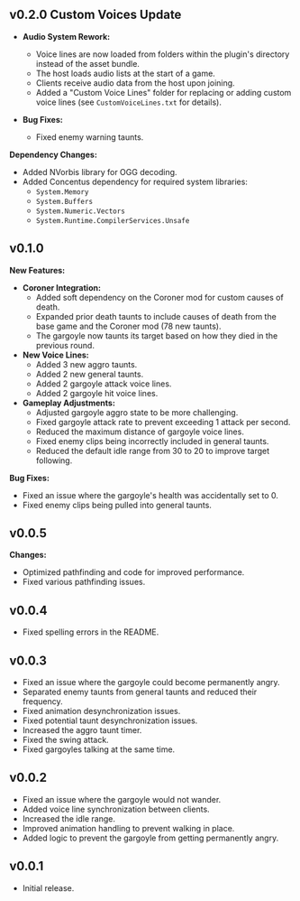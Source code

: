 ## v0.2.0 Custom Voices Update

- **Audio System Rework:**
    - Voice lines are now loaded from folders within the plugin's directory instead of the asset bundle.
    - The host loads audio lists at the start of a game.
    - Clients receive audio data from the host upon joining.
    - Added a "Custom Voice Lines" folder for replacing or adding custom voice lines (see `CustomVoiceLines.txt` for details).

- **Bug Fixes:**
    - Fixed enemy warning taunts.

**Dependency Changes:**
- Added NVorbis library for OGG decoding.
- Added Concentus dependency for required system libraries:
    - `System.Memory`
    - `System.Buffers`
    - `System.Numeric.Vectors`
    - `System.Runtime.CompilerServices.Unsafe`

## v0.1.0 

**New Features:**

- **Coroner Integration:**
    - Added soft dependency on the Coroner mod for custom causes of death.
    - Expanded prior death taunts to include causes of death from the base game and the Coroner mod (78 new taunts).
    - The gargoyle now taunts its target based on how they died in the previous round.
- **New Voice Lines:**
    - Added 3 new aggro taunts.
    - Added 2 new general taunts.
    - Added 2 gargoyle attack voice lines.
    - Added 2 gargoyle hit voice lines.
- **Gameplay Adjustments:**
    - Adjusted gargoyle aggro state to be more challenging.
    - Fixed gargoyle attack rate to prevent exceeding 1 attack per second.
    - Reduced the maximum distance of gargoyle voice lines.
    - Fixed enemy clips being incorrectly included in general taunts.
    - Reduced the default idle range from 30 to 20 to improve target following.

**Bug Fixes:**

- Fixed an issue where the gargoyle's health was accidentally set to 0.
- Fixed enemy clips being pulled into general taunts.

## v0.0.5

**Changes:**

- Optimized pathfinding and code for improved performance.
- Fixed various pathfinding issues.

## v0.0.4

- Fixed spelling errors in the README.

## v0.0.3

- Fixed an issue where the gargoyle could become permanently angry.
- Separated enemy taunts from general taunts and reduced their frequency.
- Fixed animation desynchronization issues.
- Fixed potential taunt desynchronization issues.
- Increased the aggro taunt timer.
- Fixed the swing attack.
- Fixed gargoyles talking at the same time.

## v0.0.2

- Fixed an issue where the gargoyle would not wander.
- Added voice line synchronization between clients.
- Increased the idle range.
- Improved animation handling to prevent walking in place.
- Added logic to prevent the gargoyle from getting permanently angry.

## v0.0.1

- Initial release.
